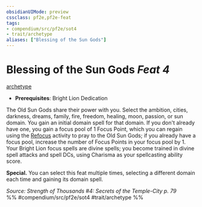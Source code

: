 ```yaml
---
obsidianUIMode: preview
cssclass: pf2e,pf2e-feat
tags:
- compendium/src/pf2e/sot4
- trait/archetype
aliases: ["Blessing of the Sun Gods"]
---
```

# Blessing of the Sun Gods  *Feat 4*  
[archetype](../../Rules/traits/archetype.md)  

- **Prerequisites**: Bright Lion Dedication

The Old Sun Gods share their power with you. Select the ambition, cities, darkness, dreams, family, fire, freedom, healing, moon, passion, or sun domain. You gain an initial domain spell for that domain. If you don't already have one, you gain a focus pool of 1 Focus Point, which you can regain using the [Refocus](../../Rules/actions/refocus.md) activity to pray to the Old Sun Gods; if you already have a focus pool, increase the number of Focus Points in your focus pool by 1. Your Bright Lion focus spells are divine spells; you become trained in divine spell attacks and spell DCs, using Charisma as your spellcasting ability score.

**Special.** You can select this feat multiple times, selecting a different domain each time and gaining its domain spell.

*Source: Strength of Thousands #4: Secrets of the Temple-City p. 79*  
%% #compendium/src/pf2e/sot4 #trait/archetype %%